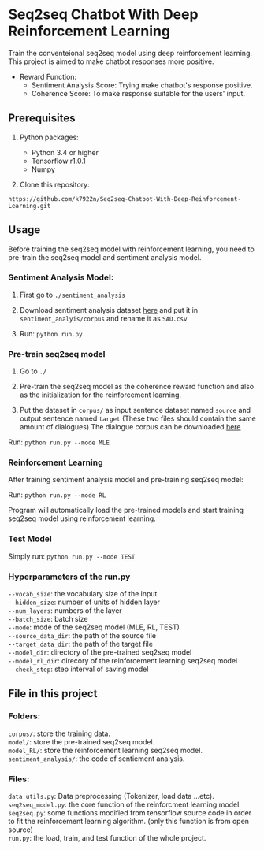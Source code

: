 # Seq2seq Chatbot With Deep Reinforcement Learning

Train the conventeional seq2seq model using deep reinforcement learning.
This project is aimed to make chatbot responses more positive.

- Reward Function:
	- Sentiment Analysis Score: Trying make chatbot's response positive.
	- Coherence Score: To make response suitable for the users' input.

## Prerequisites
1. Python packages:
	- Python 3.4 or higher
	- Tensorflow r1.0.1
	- Numpy

2. Clone this repository:
```shell=
https://github.com/k7922n/Seq2seq-Chatbot-With-Deep-Reinforcement-Learning.git
```

## Usage

Before training the seq2seq model with reinforcement learning, you need to pre-train the seq2seq model and sentiment analysis model.

### Sentiment Analysis Model:

1. First go to `./sentiment_analysis`

2. Download sentiment analysis dataset [here](https://drive.google.com/file/d/1I1HLtix-R3O2HALyDwha6N4wM2K0p0FI/view?usp=sharing) and put it in `sentiment_analyis/corpus` and rename it as `SAD.csv`

3. Run:
`python run.py`

### Pre-train seq2seq model

1. Go to `./`

2. Pre-train the seq2seq model as the coherence reward function and also as the initialization for the reinforcement learning.

3. Put the dataset in `corpus/` as input sentence dataset named `source` and output sentence named `target` (These two files should contain the same amount of dialogues)
The dialogue corpus can be downloaded [here](https://github.com/marsan-ma/chat_corpus)

Run:
`python run.py --mode MLE`

### Reinforcement Learning

After training sentiment analysis model and pre-training seq2seq model:

Run:
`python run.py --mode RL`

Program will automatically load the pre-trained models and start training seq2seq model using reinforcement learning.

### Test Model

Simply run:
`python run.py --mode TEST`

### Hyperparameters of the run.py
`--vocab_size`: the vocabulary size of the input  
`--hidden_size`: number of units of hidden layer  
`--num_layers`: numbers of the layer  
`--batch_size`: batch size  
`--mode`: mode of the seq2seq model (MLE, RL, TEST)  
`--source_data_dir`: the path of the source file  
`--target_data_dir`: the path of the target file  
`--model_dir`: directory of the pre-trained seq2seq model  
`--model_rl_dir`: direcory of the reinforcement learning seq2seq model  
`--check_step`: step interval of saving model  


## File in this project

### Folders:  
`corpus/`: store the training data.  
`model/`: store the pre-trained seq2seq model.  
`model_RL/`: store the reinforcement learning seq2seq model.  
`sentiment_analysis/`: the code of sentiement analysis.  

### Files:  
`data_utils.py`: Data preprocessing (Tokenizer, load data ...etc).  
`seq2seq_model.py`: the core function of the reinforcment learning model.  
`seq2seq.py`: some functions modified from tensorflow source code in order to fit the reinforcement learning algorithm. (only this function is from open source)  
`run.py`: the load, train, and test function of the whole project.  
